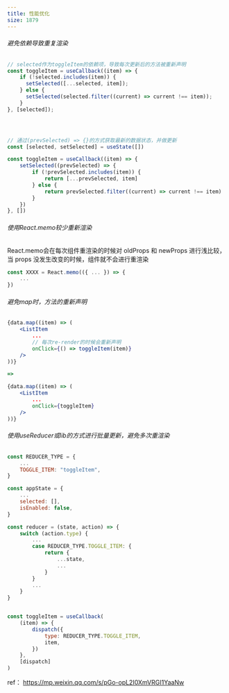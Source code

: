 ```yaml
---
title: 性能优化
size: 1879
---
```

###### 避免依赖导致重复渲染

```jsx
// selected作为toggleItem的依赖项，导致每次更新后的方法被重新声明
const toggleItem = useCallback((item) => {
    if (!selected.includes(item)) {
      setSelected([...selected, item]);
    } else {
      setSelected(selected.filter((current) => current !== item));
    }
}, [selected]);




// 通过(prevSelected) => {}的方式获取最新的数据状态，并做更新
const [selected, setSelected] = useState([])

const toggleItem = useCallback((item) => {
	setSelected((prevSelected) => {
		if (!prevSelected.includes(item)) {
			return [...prevSelected, item]
		} else {
			return prevSelected.filter((current) => current !== item)
		}
	})
}, [])
```

###### 使用React.memo较少重新渲染
React.memo会在每次组件重渲染的时候对 oldProps 和 newProps 进行浅比较，当 props 没发生改变的时候，组件就不会进行重渲染
```jsx
const XXXX = React.memo(({ ... }) => {
	...
})
```
###### 避免map时，方法的重新声明
```jsx
{data.map((item) => (
	<ListItem
		...
		// 每次re-render的时候会重新声明
		onClick={() => toggleItem(item)}
	/>
))}

=>

{data.map((item) => (
	<ListItem
		...
		onClick={toggleItem}
	/>
))}
```
###### 使用useReducer或lib的方式进行批量更新，避免多次重渲染
```jsx
const REDUCER_TYPE = {
	...
    TOGGLE_ITEM: "toggleItem",
}

const appState = {
	...
    selected: [],
    isEnabled: false,
}

const reducer = (state, action) => {
    switch (action.type) {
	    ...
        case REDUCER_TYPE.TOGGLE_ITEM: {
            return {
				...state,
				...
			}
        }
        ...
    }
}


const toggleItem = useCallback(
    (item) => {
        dispatch({
            type: REDUCER_TYPE.TOGGLE_ITEM,
            item,
        })
    },
    [dispatch]
)

```


ref：
https://mp.weixin.qq.com/s/pGo-opL2I0XmVRGI1YaaNw
